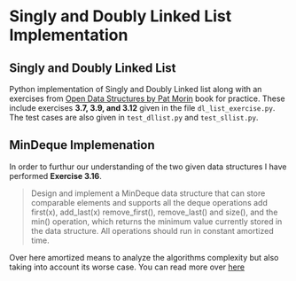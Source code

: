 # Singly and Doubly Linked List Implementation

## Singly and Doubly Linked List
Python implementation of Singly and Doubly Linked list along with an exercises from [Open Data Structures by Pat Morin](http://opendatastructures.org/) book for practice. These include exercises **3.7, 3.9, and 3.12** given in the file `dl_list_exercise.py`. The test cases are also given in `test_dllist.py` and `test_sllist.py`.

## MinDeque Implemenation 
In order to furthur our understanding of the two given data structures I have performed **Exercise 3.16**.
>Design and implement a MinDeque data structure that can store comparable elements and supports all the deque operations add first(x), add_last(x) remove_first(), remove_last() and size(), and the min() operation, which returns the minimum value currently stored in the data structure. All operations should run in constant amortized time. 

Over here amortized means to analyze the algorithms complexity but also taking into account its worse case. You can read more over [here](https://stackoverflow.com/questions/11102585/what-is-amortized-analysis-of-algorithms)
